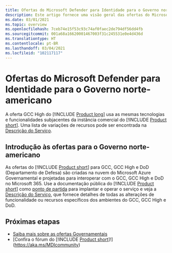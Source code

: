 ```yaml
---
title: Ofertas do Microsoft Defender para Identidade para o Governo norte-americano
description: Este artigo fornece uma visão geral das ofertas do Microsoft Defender para Identidade para o Governo norte-americano.
ms.date: 03/01/2021
ms.topic: overview
ms.openlocfilehash: 7ceb74e15f53c93c74af0faec2de794df56dd4fb
ms.sourcegitcommit: 001a68a16620001467003f31c245531e0e4d436d
ms.translationtype: HT
ms.contentlocale: pt-BR
ms.lasthandoff: 03/04/2021
ms.locfileid: "102117117"
---
```

# <a name="microsoft-defender-for-identity-for-us-government-offerings"></a>Ofertas do Microsoft Defender para Identidade para o Governo norte-americano

A oferta GCC High do [!INCLUDE [Product long](includes/product-long.md)] usa as mesmas tecnologias e funcionalidades subjacentes da instância comercial do [!INCLUDE [Product short](includes/product-short.md)]. Uma lista de variações de recursos pode ser encontrada na [Descrição do Serviço](/enterprise-mobility-security/solutions/ems-azure-atp-govt-service-description).

## <a name="get-started-with-us-government-offerings"></a>Introdução às ofertas para o Governo norte-americano

As ofertas do [!INCLUDE [Product short](includes/product-short.md)] para GCC, GCC High e DoD (Departamento de Defesa) são criadas na nuvem do Microsoft Azure Governamental e projetadas para interoperar com o GCC, GCC High e DoD no Microsoft 365. Use a documentação pública do [!INCLUDE [Product short](includes/product-short.md)] como [ponto de partida](install-step1.md) para implantar e operar o serviço e veja a [Descrição do Serviço](/enterprise-mobility-security/solutions/ems-mdi-govt-service-description), que fornece detalhes de todas as alterações de funcionalidade ou recursos específicos dos ambientes do GCC, GCC High e DoD.

## <a name="next-steps"></a>Próximas etapas

- [Saiba mais sobre as ofertas Governamentais](/enterprise-mobility-security/solutions/ems-azure-atp-govt-service-description)
- [Confira o fórum do [!INCLUDE [Product short](includes/product-short.md)]!](https://aka.ms/MDIcommunity)
